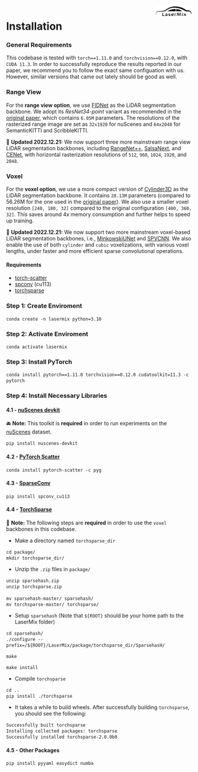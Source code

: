 <img src="../docs/figs/logo.png" align="right" width="20%">

# Installation

### General Requirements

This codebase is tested with `torch==1.11.0` and `torchvision==0.12.0`, with `CUDA 11.3`. In order to successfully reproduce the results reported in our paper, we recommend you to follow the exact same configuation with us. However, similar versions that came out lately should be good as well.

### Range View

For the **range view option**, we use [FIDNet](https://github.com/placeforyiming/IROS21-FIDNet-SemanticKITTI) as the LiDAR segmentation backbone. We adopt its *ResNet34-point* variant as recommended in the [original paper](https://arxiv.org/abs/2109.03787), which contains `6.05M` parameters. The resolutions of the rasterized range image are set as `32x1920` for nuScenes and `64x2048` for SemanticKITTI and ScribbleKITTI.

:memo: **Updated 2022.12.21:** We now support three more mainstream range view LiDAR segmentation backbones, including [RangeNet++](https://www.ipb.uni-bonn.de/wp-content/papercite-data/pdf/milioto2019iros.pdf), [SalsaNext](https://arxiv.org/abs/2003.03653), and [CENet](https://arxiv.org/abs/2207.12691), with horizontal rasterization resolutions of `512`, `960`, `1024`, `1920`, and `2048`.


### Voxel
For the **voxel option**, we use a more compact version of [Cylinder3D](https://github.com/xinge008/Cylinder3D) as the LiDAR segmentation backbone. It contains `28.13M` parameters (compared to 56.26M for the one used in the [original paper](https://arxiv.org/abs/2011.10033)). We also use a smaller voxel resolution `[240, 180, 32]` compared to the original configuration `[480, 360, 32]`. This saves around 4x memory consumption and further helps to speed up training.

:memo: **Updated 2022.12.21:** We now support two more mainstream voxel-based LiDAR segmentation backbones, i.e., [MinkowskiUNet](https://github.com/NVIDIA/MinkowskiEngine) and [SPVCNN](https://arxiv.org/pdf/2007.16100). We also enable the use of both `cylinder` and `cubic` voxelizations, with various voxel lengths, under faster and more efficient sparse convolutional operations.

#### Requirements
- [torch-scatter](https://github.com/rusty1s/pytorch_scatter)
- [spconv](https://github.com/traveller59/spconv/tree/v1.2.1) (cu113)
- [torchsparse](https://github.com/mit-han-lab/torchsparse)


### Step 1: Create Enviroment
```Shell
conda create -n lasermix python=3.10
```

### Step 2: Activate Enviroment
```Shell
conda activate lasermix
```

### Step 3: Install PyTorch
```Shell
conda install pytorch==1.11.0 torchvision==0.12.0 cudatoolkit=11.3 -c pytorch
```

### Step 4: Install Necessary Libraries
#### 4.1 - [nuScenes devkit](https://github.com/nutonomy/nuscenes-devkit)
:oncoming_automobile: **Note:** This toolkit is **required** in order to run experiments on the [nuScenes](https://www.nuscenes.org/nuscenes) dataset.
```Shell
pip install nuscenes-devkit 
```

#### 4.2 - [PyTorch Scatter](https://github.com/rusty1s/pytorch_scatter)
```Shell
conda install pytorch-scatter -c pyg
```

#### 4.3 - [SparseConv](https://github.com/traveller59/spconv)
```Shell
pip install spconv_cu113
```

#### 4.4 - [TorchSparse](https://github.com/mit-han-lab/torchsparse)
:cactus: **Note:** The following steps are **required** in order to use the `voxel` backbones in this codebase.

- Make a directory named `torchsparse_dir`
```Shell
cd package/
mkdir torchsparse_dir/
```

- Unzip the `.zip` files in `package/`
```Shell
unzip sparsehash.zip
unzip torchsparse.zip

mv sparsehash-master/ sparsehash/
mv torchsparse-master/ torchsparse/
```

- Setup `sparsehash` (Note that `${ROOT}` should be your home path to the LaserMix folder)
```Shell
cd sparsehash/
./configure --prefix=/${ROOT}/LaserMix/package/torchsparse_dir/SparsehasH/
```
```Shell
make
```
```Shell
make install
```

- Compile `torchsparse`
```Shell
cd ..
pip install ./torchsparse
```

- It takes a while to build wheels. After successfully building `torchsparse`, you should see the following:
```Shell
Successfully built torchsparse
Installing collected packages: torchsparse
Successfully installed torchsparse-2.0.0b0
```



#### 4.5 - Other Packages
```Shell
pip install pyyaml easydict numba
```



